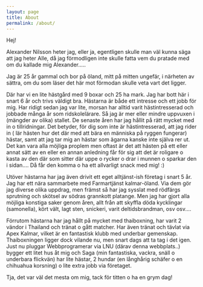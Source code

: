 ```yaml
---
layout: page
title: About
permalink: /about/
---
```


Hej!

Alexander Nilsson heter jag, eller ja, egentligen skulle man väl kunna säga att jag heter Alle, då jag förmodligen inte skulle fatta
vem du pratade med om du kallade mig Alexander.....

Jag är 25 år gammal och bor på öland, mitt på mitten ungefär, i närheten av sättra, om du som läser det här mot förmodan skulle veta
vart det ligger.

Där har vi en lite hästgård med 9 boxar och 25 ha mark. Jag har bott här i snart 6 år och trivs väldigt bra. Hästarna är både ett intresse
och ett jobb för mig. Har ridigt sedan jag var lite, morsan har alltid varit hästintresserad och jobbade många år som ridskolelärare.
Så jag är mer eller mindre uppvuxen i (mängder av olika) stallet. De senaste åren har jag hållit på rätt mycket med in o tillridningar.
Det betyder, för dig som inte är hästintresserad, att jag rider in ( lär hästen hur det där med att bära en människa på ryggen fungerar)
hästar, samt att jag tar mig an hästar som ägarna kanske inte själva rer ut. Det kan vara alla möjliga proplem men oftast är det att hästen
på ett eller annat sätt av en eller en annan anledning får för sig att det är roligare o kasta av den där som sitter där uppe o rycker
o drar i munnen o sparkar den i sidan.... Då får den komma o ha ett allvarligt snack med mig! :)

Utöver hästarna har jag även drivit ett eget alltjänst-ish företag i snart 5 år. Jag har ett nära sammarbete med Farmartjänst kalmar-öland.
Via dem gör jag diverse olika uppdrag, men främst så har jag sysslat med rödfärgs sprutning och skötsel av södras grannkott platange.
Men jag har gjort alla möjliga konstiga saker genom åren, allt från att skyffla döda kycklingar (samonella), kört vält, lagt sten, snickeri,
varit deltidsbrandman, osv osv....

Förrutom hästarna har jag hållt på mycket med thaiboxning, har varit 2 vändor i Thailand och tränat o gått matcher. Har även
tränat och tävlat via Apex Kalmar, vilket är en fantastisk klubb med underbar gemenskap. Thaiboxningen ligger
dock vilande nu, men snart dags att ta tag i det igen.
Just nu pluggar Webbprogramerar via LNU (därav denna webbplats..) bygger ett litet hus åt mig och Saga (min fantastiska, vackra, snäll o underbara flickvän)
har lite hästar, 2 hundar (en långhårig schäfer o en chihuahua korsning) o lite extra jobb via företaget.

Tja, det var väl det mesta om mig, tack för titten o ha en grym dag!

